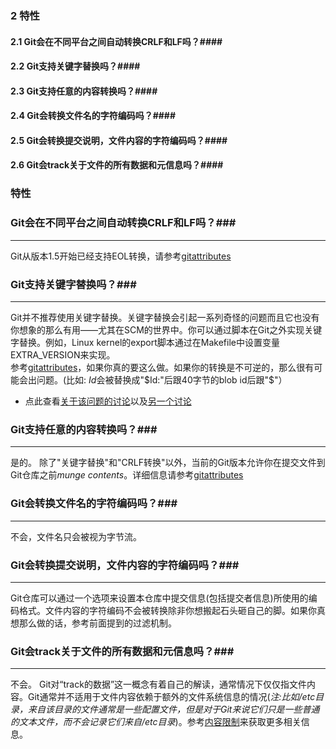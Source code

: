 ### 2 特性 ###
#### 2.1 Git会在不同平台之间自动转换CRLF和LF吗？####
#### 2.2 Git支持关键字替换吗？####
#### 2.3 Git支持任意的内容转换吗？####
#### 2.4 Git会转换文件名的字符编码吗？####
#### 2.5 Git会转换提交说明，文件内容的字符编码吗？####
#### 2.6 Git会track关于文件的所有数据和元信息吗？####

### 特性 ###

### Git会在不同平台之间自动转换CRLF和LF吗？###
__________________
Git从版本1.5开始已经支持EOL转换，请参考[gitattributes](http://www.kernel.org/pub/software/scm/git/docs/gitattributes.html#_checking_out_and_checking_in)

### Git支持关键字替换吗？###
__________________
Git并不推荐使用关键字替换。关键字替换会引起一系列奇怪的问题而且它也没有你想象的那么有用——尤其在SCM的世界中。你可以通过脚本在Git之外实现关键字替换。例如，Linux kernel的export脚本通过在Makefile中设置变量EXTRA_VERSION来实现。  
参考[gitattributes](http://www.kernel.org/pub/software/scm/git/docs/gitattributes.html)，如果你真的要这么做。如果你的转换是不可逆的，那么很有可能会出问题。(比如: $Id$会被替换成"$Id:"后跟40字节的blob id后跟"$"）   

- 点此查看[关于该问题的讨论](http://thread.gmane.org/gmane.comp.version-control.git/44750)以及[另一个讨论](http://article.gmane.org/gmane.comp.version-control.git/44849)

### Git支持任意的内容转换吗？###
__________________
是的。 除了"关键字替换"和"CRLF转换"以外，当前的Git版本允许你在提交文件到Git仓库之前*munge contents*。详细信息请参考[gitattributes](http://www.kernel.org/pub/software/scm/git/docs/gitattributes.html)

### Git会转换文件名的字符编码吗？###
__________________
不会，文件名只会被视为字节流。

### Git会转换提交说明，文件内容的字符编码吗？###
__________________
Git仓库可以通过一个选项来设置本仓库中提交信息(包括提交者信息)所使用的编码格式。文件内容的字符编码不会被转换除非你想搬起石头砸自己的脚。如果你真想那么做的话，参考前面提到的过滤机制。

### Git会track关于文件的所有数据和元信息吗？###
__________________
不会。 Git对“track的数据”这一概念有着自己的解读，通常情况下仅仅指文件内容。Git通常并不适用于文件内容依赖于额外的文件系统信息的情况(*注:比如/etc目录，来自该目录的文件通常是一些配置文件，但是对于Git来说它们只是一些普通的文本文件，而不会记录它们来自/etc目录*)。参考[内容限制](https://git.wiki.kernel.org/index.php/ContentLimitations)来获取更多相关信息。